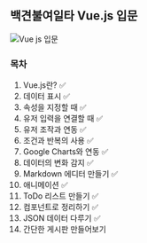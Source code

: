 ## 백견불여일타 Vue.js 입문
![Vue js 입문](https://user-images.githubusercontent.com/52479435/91760353-302a5780-ec0e-11ea-9442-0ca62e6c3516.jpg)
  
### 목차  
1. Vue.js란? :white_check_mark:
2. 데이터 표시 :white_check_mark:
3. 속성을 지정할 때 :white_check_mark:
4. 유저 입력을 연결할 때 :white_check_mark:
5. 유저 조작과 연동 :white_check_mark:
6. 조건과 반복의 사용 :white_check_mark:
7. Google Charts와 연동 :white_check_mark:
8. 데이터의 변화 감지 :white_check_mark:
9. Markdown 에디터 만들기 :white_check_mark:
10. 애니메이션 :white_check_mark:
11. ToDo 리스트 만들기 :white_check_mark:
12. 컴포넌트로 정리하기 :white_check_mark:
13. JSON 데이터 다루기 :white_check_mark:
14. 간단한 게시판 만들어보기